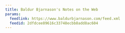 ```yaml
---
title: Baldur Bjarnason's Notes on the Web
params:
  feedlink: https://www.baldurbjarnason.com/feed.xml
  feedid: 2dfdcee89616c33748ecbb8add8ac604
---
```


